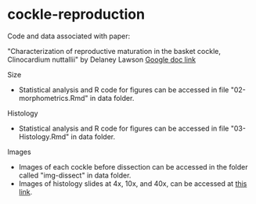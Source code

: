 # cockle-reproduction

Code and data associated with paper: 

"Characterization of reproductive maturation in the basket cockle, Clinocardium nuttallii" by Delaney Lawson
[Google doc link](https://docs.google.com/document/d/1yW3u7tCCBXVSf8YxZFtwRDIPVgnKMnvMCjVoaKXl7qw/edit?usp=sharing)

Size  
- Statistical analysis and R code for figures can be accessed in file "02-morphometrics.Rmd" in data folder. 

Histology
- Statistical analysis and R code for figures can be accessed in file "03-Histology.Rmd" in data folder.

Images
- Images of each cockle before dissection can be accessed in the folder called "img-dissect" in data folder.
- Images of histology slides at 4x, 10x, and 40x, can be accessed at [this link](https://drive.google.com/drive/folders/1yvSnupMdcCLCN1JfaawqoUnemj7A4dB5?usp=sharing).